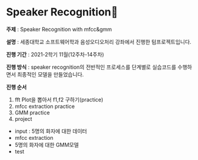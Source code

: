 # Speaker Recognition🤠
**주제** : Speaker Recognition with mfcc&amp;gmm 

**설명** : 세종대학교 소프트웨어학과 음성오디오처리 강좌에서 진행한 텀프로젝트입니다.

**진행 기간** : 2021-2학기 11월(12주차-14주차)

**진행 방식** : speaker recognition의 전반적인 프로세스를 단계별로 실습코드를 수행하면서 최종적인 모델을 만들었습니다.

**진행 순서**
1. fft Plot을 뽑아서 f1,f2 구하기(practice)
2. mfcc extraction practice
3. GMM practice
4. project
  - input : 5명의 화자에 대한 데이터
  - mfcc extraction
  - 5명의 화자에 대한 GMM모델
  - test
